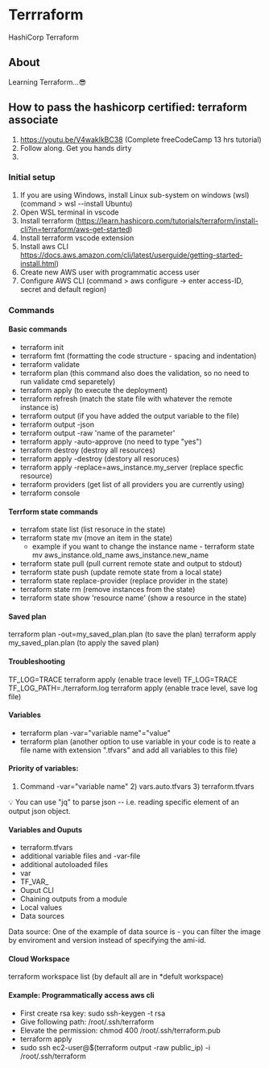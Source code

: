# Terrraform
HashiCorp Terraform

## About
Learning Terraform...😎

## How to pass the hashicorp certified: terraform associate
1. https://youtu.be/V4waklkBC38 (Complete freeCodeCamp 13 hrs tutorial)
2. Follow along. Get you hands dirty
3. 

### Initial setup
1.	If you are using Windows, install Linux sub-system on windows (wsl) (command > wsl --install Ubuntu)
2.	Open WSL terminal in vscode
3.	Install terraform (https://learn.hashicorp.com/tutorials/terraform/install-cli?in=terraform/aws-get-started)
4.	Install terraform vscode extension
5.	Install aws CLI https://docs.aws.amazon.com/cli/latest/userguide/getting-started-install.html)
6.	Create new AWS user with programmatic access user 
8.  Configure AWS CLI (command > aws configure -> enter access-ID, secret and default region)

### Commands
#### Basic commands
- terraform init 
- terraform fmt     (formatting the code structure - spacing and indentation)
- terraform validate
- terraform plan    (this command also does the validation, so no need to run validate cmd separetely)
- terraform apply   (to execute the deployment)
- terraform refresh (match the state file with whatever the remote instance is)
- terraform output  (if you have added the output variable to the file)
- terraform output -json
- terraform output -raw 'name of the parameter' 
- terraform apply -auto-approve (no need to type "yes")
- terraform destroy (destroy all resources)
- terraform apply -destroy (destory all resoruces)
- terraform apply -replace=aws_instance.my_server (replace specfic resource)
- terraform providers (get list of all providers you are currently using)
- terraform console

#### Terrform state commands
- terrafom state list (list resoruce in the state)
- terraform state mv (move an item in the state)
    - example if you want to change the instance name  - terraform state mv aws_instance.old_name aws_instance.new_name
- terraform state pull (pull current remote state and output to stdout)
- terraform state push (update remote state from a local state)
- terraform state replace-provider (replace provider in the state)
- terraform state rm (remove instances from the state)
- terraform state show 'resource name' (show a resource in the state)

#### Saved plan
terraform plan -out=my_saved_plan.plan (to save the plan)
terraform apply my_saved_plan.plan (to apply the saved plan)

#### Troubleshooting
TF_LOG=TRACE terraform apply (enable trace level)
TF_LOG=TRACE TF_LOG_PATH=./terraform.log terraform apply (enable trace level, save log file)





#### Variables
- terraform plan -var="variable name"="value"
- terraform plan (another option to use variable in your code is to reate a file name with extension ".tfvars" and add all variables to this file)

#### Priority of variables:
1) Command -var="variable name" 2) vars.auto.tfvars 3) terraform.tfvars

💡 You can use "jq" to parse json -- i.e. reading specific element of an output json object.
#### Variables and Ouputs

- terraform.tfvars
- additional variable files and -var-file
- additional autoloaded files
- var
- TF_VAR_
- Ouput CLI
- Chaining outputs from a module
- Local values
- Data sources 

Data source: One of the example of data source is - you can filter the image by enviroment and version instead of specifying the ami-id.

#### Cloud Workspace
terraform workspace list (by default all are in *defult workspace)

#### Example: Programmatically access aws cli
- First create rsa key: sudo ssh-keygen -t rsa   
- Give following path: /root/.ssh/terraform
- Elevate the permission: chmod 400 /root/.ssh/terraform.pub
- terraform apply 
- sudo ssh ec2-user@$(terraform output -raw public_ip) -i /root/.ssh/terraform


